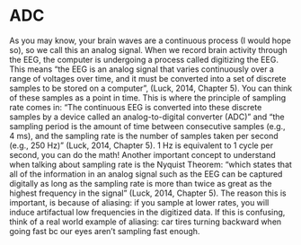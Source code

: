 # ADC

As you may know, your brain waves are a continuous process (I would hope so), so we call this an analog signal. When we record brain activity through the EEG, the computer is undergoing a process called digitizing the EEG. This means “the EEG is an analog signal that varies continuously over a range of voltages over time, and it must be converted into a set of discrete samples to be stored on a computer”, (Luck, 2014, Chapter 5). You can think of these samples as a point in time. This is where the principle of sampling rate comes in: “The continuous EEG is converted into these discrete samples by a device called an analog-to-digital converter (ADC)” and “the sampling period is the amount of time between consecutive samples (e.g., 4 ms), and the sampling rate is the number of samples taken per second (e.g., 250 Hz)” (Luck, 2014, Chapter 5). 1 Hz is equivalent to 1 cycle per second, you can do the math! Another important concept to understand when talking about sampling rate is the Nyquist Theorem: “which states that all of the information in an analog signal such as the EEG can be captured digitally as long as the sampling rate is more than twice as great as the highest frequency in the signal” (Luck, 2014, Chapter 5). The reason this is important, is because of aliasing: if you sample at lower rates, you will induce artifactual low frequencies in the digitized data. If this is confusing, think of a real world example of aliasing: car tires turning backward when going fast bc our eyes aren’t sampling fast enough. 
